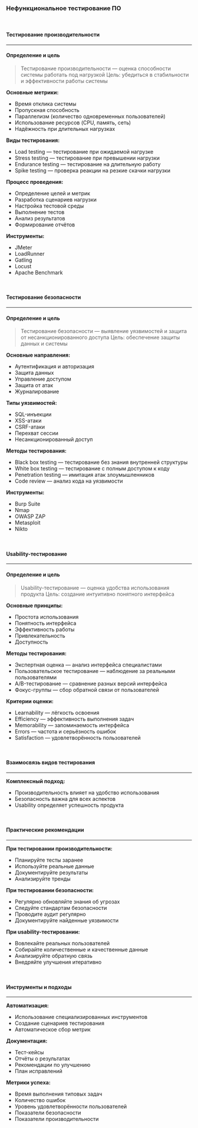 ### Нефункциональное тестирование ПО

<br />

#### Тестирование производительности
------

#### Определение и цель

> Тестирование производительности — оценка способности системы работать под нагрузкой
> Цель: убедиться в стабильности и эффективности работы системы

**Основные метрики:**

* Время отклика системы
* Пропускная способность
* Параллелизм (количество одновременных пользователей)
* Использование ресурсов (CPU, память, сеть)
* Надёжность при длительных нагрузках

**Виды тестирования:**

* Load testing — тестирование при ожидаемой нагрузке
* Stress testing — тестирование при превышении нагрузки
* Endurance testing — тестирование на длительную работу
* Spike testing — проверка реакции на резкие скачки нагрузки

**Процесс проведения:**

* Определение целей и метрик
* Разработка сценариев нагрузки
* Настройка тестовой среды
* Выполнение тестов
* Анализ результатов
* Формирование отчётов

**Инструменты:**

* JMeter
* LoadRunner
* Gatling
* Locust
* Apache Benchmark

<br />

#### Тестирование безопасности
------

#### Определение и цель

> Тестирование безопасности — выявление уязвимостей и защита от несанкционированного доступа
> Цель: обеспечение защиты данных и системы

**Основные направления:**

* Аутентификация и авторизация
* Защита данных
* Управление доступом
* Защита от атак
* Журналирование

**Типы уязвимостей:**

* SQL-инъекции
* XSS-атаки
* CSRF-атаки
* Перехват сессии
* Несанкционированный доступ

**Методы тестирования:**

* Black box testing — тестирование без знания внутренней структуры
* White box testing — тестирование с полным доступом к коду
* Penetration testing — имитация атак злоумышленников
* Code review — анализ кода на уязвимости

**Инструменты:**

* Burp Suite
* Nmap
* OWASP ZAP
* Metasploit
* Nikto

<br />

#### Usability-тестирование
------

#### Определение и цель

> Usability-тестирование — оценка удобства использования продукта
> Цель: создание интуитивно понятного интерфейса

**Основные принципы:**

* Простота использования
* Понятность интерфейса
* Эффективность работы
* Привлекательность
* Доступность

**Методы тестирования:**

* Экспертная оценка — анализ интерфейса специалистами
* Пользовательское тестирование — наблюдение за реальными пользователями
* A/B-тестирование — сравнение разных версий интерфейса
* Фокус-группы — сбор обратной связи от пользователей

**Критерии оценки:**

* Learnability — лёгкость освоения
* Efficiency — эффективность выполнения задач
* Memorability — запоминаемость интерфейса
* Errors — частота и серьёзность ошибок
* Satisfaction — удовлетворённость пользователей

<br />

#### Взаимосвязь видов тестирования
------

**Комплексный подход:**

* Производительность влияет на удобство использования
* Безопасность важна для всех аспектов
* Usability определяет успешность продукта

<br />

#### Практические рекомендации
------

**При тестировании производительности:**

* Планируйте тесты заранее
* Используйте реальные данные
* Документируйте результаты
* Анализируйте тренды

**При тестировании безопасности:**

* Регулярно обновляйте знания об угрозах
* Следуйте стандартам безопасности
* Проводите аудит регулярно
* Документируйте найденные уязвимости

**При usability-тестировании:**

* Вовлекайте реальных пользователей
* Собирайте количественные и качественные данные
* Анализируйте обратную связь
* Внедряйте улучшения итеративно

<br />

#### Инструменты и подходы
------

**Автоматизация:**

* Использование специализированных инструментов
* Создание сценариев тестирования
* Автоматическое сбор метрик

**Документация:**

* Тест-кейсы
* Отчёты о результатах
* Рекомендации по улучшению
* План исправлений

**Метрики успеха:**

* Время выполнения типовых задач
* Количество ошибок
* Уровень удовлетворённости пользователей
* Показатели безопасности
* Показатели производительности